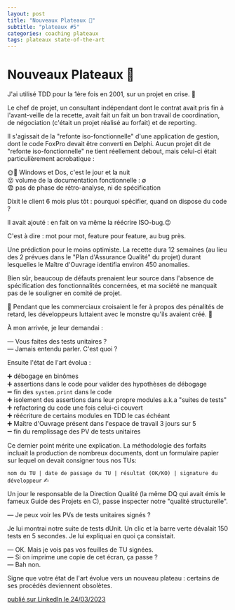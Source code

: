 ```yaml
---
layout: post
title: "Nouveaux Plateaux 🌄"
subtitle: "plateaux #5"
categories: coaching plateaux
tags: plateaux state-of-the-art
---
```

# Nouveaux Plateaux 🌄

J'ai utilisé TDD pour la 1ère fois en 2001, sur un projet en crise. 🤸
<!--more-->

Le chef de projet, un consultant indépendant dont le contrat avait pris fin à l'avant-veille de la recette, avait fait un fait un bon travail de coordination, de négociation (c'était un projet réalisé au forfait) et de reporting.

Il s'agissait de la "refonte iso-fonctionnelle" d'une application de gestion, dont le code FoxPro devait être converti en Delphi. Aucun projet dit de "refonte iso-fonctionnelle" ne tient réellement debout, mais celui-ci était particulièrement acrobatique :

🌞🌚 Windows et Dos, c'est le jour et la nuit\
😛 volume de la documentation fonctionnelle : ∅\
😨 pas de phase de rétro-analyse, ni de spécification

Dixit le client 6 mois plus tôt : pourquoi spécifier, quand on dispose du code ?

Il avait ajouté : en fait on va même la réécrire ISO-bug.😉

C'est à dire : mot pour mot, feature pour feature, au bug près.

Une prédiction pour le moins optimiste. La recette dura 12 semaines (au lieu des 2 prévues dans le "Plan d'Assurance Qualité" du projet) durant lesquelles le Maître d'Ouvrage identifia environ 450 anomalies.

Bien sûr, beaucoup de défauts prenaient leur source dans l'absence de spécification des fonctionnalités concernées, et ma société ne manquait pas de le souligner en comité de projet.

🤺 Pendant que les commerciaux croisaient le fer à propos des pénalités de retard, les développeurs luttaient avec le monstre qu'ils avaient créé. 🤺

À mon arrivée, je leur demandai : 

— Vous faites des tests unitaires ?\
— Jamais entendu parler. C'est quoi ?

Ensuite l'état de l'art évolua :

➕ débogage en binômes\
➕ assertions dans le code pour valider des hypothèses de débogage\
➖ fin des `system.print` dans le code\
➕ isolement des assertions dans leur propre modules a.k.a "suites de tests"\
➕ refactoring du code une fois celui-ci couvert\
➕ réécriture de certains modules en TDD le cas échéant\
➕ Maître d'Ouvrage présent dans l'espace de travail 3 jours sur 5\
➖ fin du remplissage des PV de tests unitaires

Ce dernier point mérite une explication. La méthodologie des forfaits incluait la production de nombreux documents, dont un formulaire papier sur lequel on devait consigner tous nos TUs:

`nom du TU | date de passage du TU | résultat (OK/KO) | signature du développeur` ✍︎

Un jour le responsable de la Direction Qualité (la même DQ qui avait émis le fameux Guide des Projets en C), passe inspecter notre "qualité structurelle".

— Je peux voir les PVs de tests unitaires signés ?

Je lui montrai notre suite de tests dUnit. Un clic et la barre verte dévalait 150 tests en 5 secondes. Je lui expliquai en quoi ça consistait.

— OK. Mais je vois pas vos feuilles de TU signées.\
— Si on imprime une copie de cet écran, ça passe ?\
— Bah non.

Signe que votre état de l'art évolue vers un nouveau plateau : certains de ses procédés deviennent obsolètes.


[publié sur LinkedIn le 24/03/2023](https://www.linkedin.com/posts/christophe-thibaut-35b4657_etatdelart-activity-7044926587003097088-fUim?utm_source=share&utm_medium=member_desktop)

